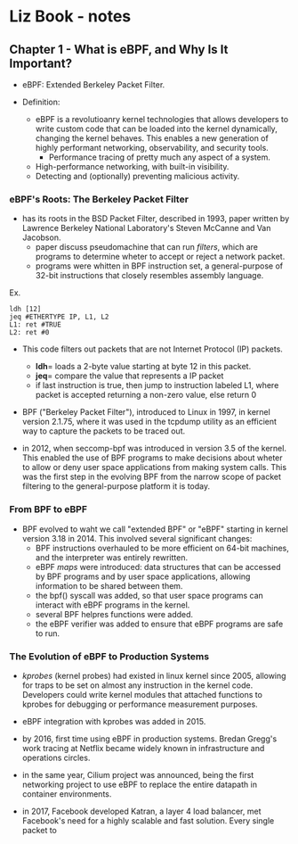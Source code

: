 # Liz Book - notes

## Chapter 1 - What is eBPF, and Why Is It Important?

- eBPF: Extended Berkeley Packet Filter.

- Definition:
    - eBPF is a revolutioanry kernel technologies that allows developers to write custom code that can be loaded into the kernel dynamically, changing the kernel behaves. This enables a new generation of highly performant networking, observability, and security tools. 
        - Performance tracing of pretty much any aspect of a system.
	- High-performance networking, with built-in visibility.
	- Detecting and (optionally) preventing malicious activity.

### eBPF's Roots: The Berkeley Packet Filter

- has its roots in the BSD Packet Filter, described in 1993, paper written by Lawrence Berkeley National Laboratory's Steven McCanne and Van Jacobson.
    - paper discuss pseudomachine that can run *filters*, which are programs to determine wheter to accept or reject a network packet.
    - programs were whitten in BPF instruction set, a general-purpose of 32-bit instructions that closely resembles assembly language.

Ex.

```assembly
ldh	[12]
jeq	#ETHERTYPE IP, L1, L2
L1:	ret	#TRUE
L2:	ret	#0
```

- This code filters out packets that are not Internet Protocol (IP) packets.
    - **ldh**= loads a 2-byte value starting at byte 12 in this packet.
    - **jeq**= compare the value that represents a IP packet
    - if last instruction is true, then jump to instruction labeled L1, where packet is accepted returning a non-zero value, else return 0

- BPF ("Berkeley Packet Filter"), introduced to Linux in 1997, in kernel version 2.1.75, where it was used in the tcpdump utility as an efficient way to capture the packets to be traced out.

- in 2012, when seccomp-bpf was introduced in version 3.5 of the kernel. This enabled the use of BPF programs to make decisions about wheter to allow or deny user space applications from making system calls. This was the first step in the evolving BPF from the narrow scope of packet filtering to the general-purpose platform it is today.

### From BPF to eBPF

- BPF evolved to waht we call "extended BPF" or "eBPF" starting in kernel version 3.18 in 2014. This involved several significant changes:
    - BPF instructions overhauled to be more efficient on 64-bit machines, and the interpreter was entirely rewritten.
    - eBPF *maps* were introduced: data structures that can be accessed by BPF programs and by user space applications, allowing information to be shared between them.
    - the bpf() syscall was added, so that user space programs can interact with eBPF programs in the kernel.
    - several BPF helpres functions were added.
    - the eBPF verifier was added to ensure that eBPF programs are safe to run.

### The Evolution of eBPF to Production Systems

- *kprobes* (kernel probes) had existed in linux kernel since 2005, allowing for traps to be set on almost any instruction in the kernel code. Developers could write kernel modules that attached functions to kprobes for debugging or performance measurement purposes.

- eBPF integration with kprobes was added in 2015.

- by 2016, first time using eBPF in production systems. Bredan Gregg's work tracing at Netflix became widely known in infrastructure and operations circles.

- in the same year, Cilium project was announced, being the first networking project to use eBPF to replace the entire datapath in container environments.

- in 2017, Facebook developed Katran, a layer 4 load balancer, met Facebook's need for a highly scalable and fast solution. Every single packet to